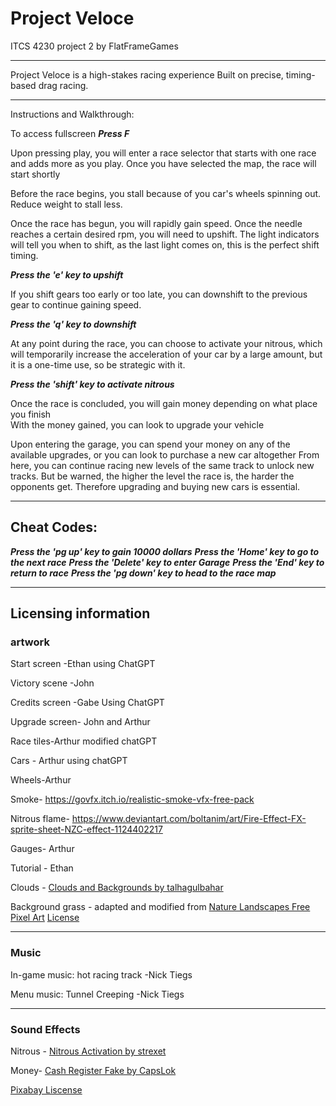 # Project Veloce

ITCS 4230 project 2 by FlatFrameGames
_________________________________________________
Project Veloce is a high-stakes racing experience 
Built on precise, timing-based drag racing.
_________________________________________________
Instructions and Walkthrough:

To access fullscreen ***Press F***

Upon pressing play, you will enter a race selector that starts with one race and adds more as you play. 
Once you have selected the map, the race will start shortly

Before the race begins, you stall because of you car's wheels spinning out. Reduce weight to stall less.

Once the race has begun, you will rapidly gain speed. Once the needle reaches a certain desired rpm, you will need to upshift.
The light indicators will tell you when to shift, as the last light comes on, this is the perfect shift timing.

***Press the 'e' key to upshift***

If you shift gears too early or too late, you can downshift to the previous gear to continue gaining speed.

***Press the 'q' key to downshift***

At any point during the race, you can choose to activate your nitrous, which will temporarily increase the acceleration of your car by a large amount, but it is a one-time use, so be strategic with it.

***Press the 'shift' key to activate nitrous***

Once the race is concluded, you will gain money depending on what place you finish  
With the money gained, you can look to upgrade your vehicle

Upon entering the garage, you can spend your money on any of the available upgrades, or you can look to purchase a new car altogether 
From here, you can continue racing new levels of the same track to unlock new tracks.
But be warned, the higher the level the race is, the harder the opponents get. Therefore upgrading and buying new cars is essential.
___________________________________________________________________________________________________
## Cheat Codes:
***Press the 'pg up' key to gain 10000 dollars***
***Press the 'Home' key to go to the next race***
***Press the 'Delete' key to enter Garage***
***Press the 'End' key to return to race***
***Press the 'pg down' key to head to the race map***
____________________________________________________________________________
## Licensing information
### artwork
Start screen -Ethan using ChatGPT

Victory scene -John 

Credits screen -Gabe Using ChatGPT

Upgrade screen- John and Arthur

Race tiles-Arthur modified chatGPT

Cars - Arthur using chatGPT

Wheels-Arthur

Smoke- https://govfx.itch.io/realistic-smoke-vfx-free-pack

Nitrous flame- https://www.deviantart.com/boltanim/art/Fire-Effect-FX-sprite-sheet-NZC-effect-1124402217

Gauges- Arthur

Tutorial - Ethan

Clouds - [Clouds and Backgrounds by talhagulbahar](https://talhagulbahar.itch.io/clouds-and-backgrounds)

Background grass - adapted and modified from [Nature Landscapes Free Pixel Art](https://free-game-assets.itch.io/nature-landscapes-free-pixel-art) [License](https://craftpix.net/file-licenses/)
_________________________________________________
### Music
In-game music:  hot racing track -Nick Tiegs 

Menu music: Tunnel Creeping -Nick Tiegs
________________________________________________
### Sound Effects
Nitrous - [Nitrous Activation by strexet](https://pixabay.com/sound-effects/nitro-activation-48077/)

Money- [Cash Register Fake by CapsLok](https://pixabay.com/sound-effects/cash-register-fake-88639/)

[Pixabay Liscense](https://pixabay.com/service/license-summary/)


 


